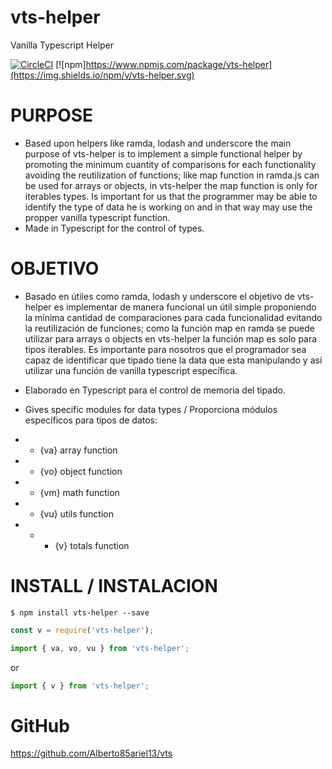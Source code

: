 # vts-helper
Vanilla Typescript Helper

[![CircleCI](https://circleci.com/gh/mayo84/vts/tree/master.svg?style=svg)](https://circleci.com/gh/mayo84/vts/tree/master)   [![npm]https://www.npmjs.com/package/vts-helper](https://img.shields.io/npm/v/vts-helper.svg)

# PURPOSE

* Based upon helpers like ramda, lodash and underscore the main purpose of vts-helper is to implement a simple functional helper by promoting the minimum cuantity of comparisons for each functionality avoiding the reutilization of functions; like map function in ramda.js can be used for arrays or objects, in vts-helper the map function is only for iterables types. Is important for us that the programmer may be able to identify the type of data he is working on and in that way may use the propper vanilla typescript function.
* Made in Typescript for the control of types.

# OBJETIVO

* Basado en útiles como ramda, lodash y underscore el objetivo de vts-helper es implementar de manera funcional un útil simple proponiendo la mínima cantidad de comparaciones para cada funcionalidad evitando la reutilización de funciones; como la función map en ramda se puede utilizar para arrays o objects en vts-helper la función map es solo para tipos iterables. Es importante para nosotros que el programador sea capaz de identificar que tipado tiene la data que esta manipulando y así utilizar una función de vanilla typescript específica.
* Elaborado en Typescript para el control de memoria del tipado.

* Gives specific modules for data types / Proporciona módulos específicos para tipos de datos:
* * {va} array function
* * {vo} object function
* * {vm} math function
* * {vu} utils function
* * * {v} totals function

# INSTALL / INSTALACION

```
$ npm install vts-helper --save
```


```javascript
const v = require('vts-helper');
```

```typescript
import { va, vo, vu } from 'vts-helper';
```
or
```typescript
import { v } from 'vts-helper';
```

# GitHub
https://github.com/Alberto85ariel13/vts
